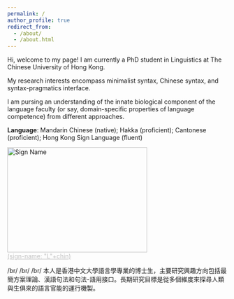 ```yaml
---
permalink: /
author_profile: true
redirect_from: 
  - /about/
  - /about.html
---
```


Hi, welcome to my page! I am currently a PhD student in Linguistics at The Chinese University of Hong Kong. 

My research interests encompass minimalist syntax, Chinese syntax, and syntax-pragmatics interface.

I am pursing an understanding of the innate biological component of the language faculty (or say, domain-specific properties of language competence) from different approaches.

**Language**: Mandarin Chinese (native); Hakka (proficient); Cantonese (proficient); Hong Kong Sign Language (fluent)


<img src="/Xiangyu_LI/images/sign_name.gif" width="320" height="240" alt="Sign Name">

<div style="font-size:14px;color:#C0C0C0;text-decoration:underline; text-align: left;"> (sign-name: "L"+chin) </div>

/br/
/br/
/br/
本人是香港中文大學語言學專業的博士生，主要研究興趣方向包括最簡方案理論、漢語句法和句法-語用接口。長期研究目標是從多個維度來探尋人類與生俱來的語言官能的運行機製。
